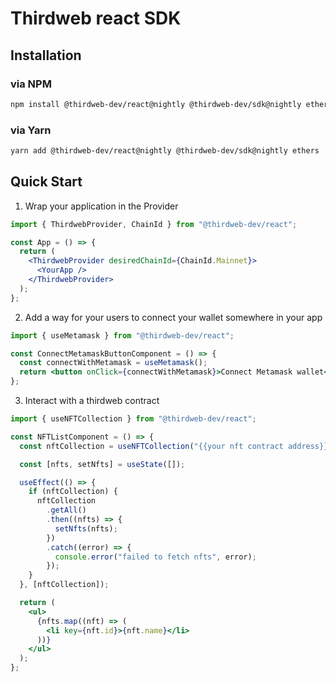 # Thirdweb react SDK

## Installation

### via NPM

```sh
npm install @thirdweb-dev/react@nightly @thirdweb-dev/sdk@nightly ethers
```

### via Yarn

```sh
yarn add @thirdweb-dev/react@nightly @thirdweb-dev/sdk@nightly ethers
```

## Quick Start

1. Wrap your application in the Provider

```jsx title="App.jsx"
import { ThirdwebProvider, ChainId } from "@thirdweb-dev/react";

const App = () => {
  return (
    <ThirdwebProvider desiredChainId={ChainId.Mainnet}>
      <YourApp />
    </ThirdwebProvider>
  );
};
```

2. Add a way for your users to connect your wallet somewhere in your app

```jsx title="ConnectMetamaskButton.jsx"
import { useMetamask } from "@thirdweb-dev/react";

const ConnectMetamaskButtonComponent = () => {
  const connectWithMetamask = useMetamask();
  return <button onClick={connectWithMetamask}>Connect Metamask wallet</button>;
};
```

3. Interact with a thirdweb contract

```jsx title="NFTList.jsx"
import { useNFTCollection } from "@thirdweb-dev/react";

const NFTListComponent = () => {
  const nftCollection = useNFTCollection("{{your nft contract address}}");

  const [nfts, setNfts] = useState([]);

  useEffect(() => {
    if (nftCollection) {
      nftCollection
        .getAll()
        .then((nfts) => {
          setNfts(nfts);
        })
        .catch((error) => {
          console.error("failed to fetch nfts", error);
        });
    }
  }, [nftCollection]);

  return (
    <ul>
      {nfts.map((nft) => (
        <li key={nft.id}>{nft.name}</li>
      ))}
    </ul>
  );
};
```

